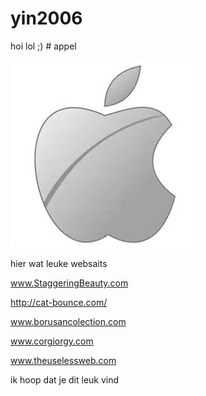 # yin2006
hoi
 lol
 ;) # appel

![appel](appel.jpg)

hier wat leuke websaits

www.StaggeringBeauty.com

http://cat-bounce.com/

www.borusancolection.com

www.corgiorgy.com

www.theuselessweb.com

ik hoop dat je dit leuk vind 


